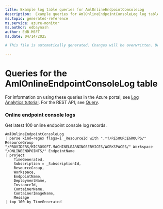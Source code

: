 ```yaml
---
title: Example log table queries for AmlOnlineEndpointConsoleLog
description:  Example queries for AmlOnlineEndpointConsoleLog log table
ms.topic: generated-reference
ms.service: azure-monitor
ms.author: edbaynash
author: EdB-MSFT
ms.date: 04/14/2025

# This file is automatically generated. Changes will be overwritten. Do not change this file directly. 

---
```


# Queries for the AmlOnlineEndpointConsoleLog table

For information on using these queries in the Azure portal, see [Log Analytics tutorial](/azure/azure-monitor/logs/log-analytics-tutorial). For the REST API, see [Query](/azure/azure-monitor/logs/api/overview).


### Online endpoint console logs  


Get latest 100 online endpoint console log records.  

```query
AmlOnlineEndpointConsoleLog
| parse kind=regex flags=i _ResourceId with ".*?/RESOURCEGROUPS/" ResourceGroup "/PROVIDERS/MICROSOFT.MACHINELEARNINGSERVICES/WORKSPACES/" Workspace "/ONLINEENDPOINTS/" EndpointName
| project
    TimeGenerated,
    Subscription = _SubscriptionId,
    ResourceGroup,
    Workspace,
    EndpointName,
    DeploymentName,
    InstanceId,
    ContainerName,
    ContainerImageName,
    Message
| top 100 by TimeGenerated
```

